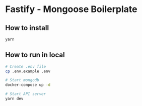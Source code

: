 # Fastify - Mongoose Boilerplate

## How to install

```bash
yarn
```

## How to run in local

```bash
# Create .env file
cp .env.example .env

# Start mongodb
docker-compose up -d

# Start API server
yarn dev
```
